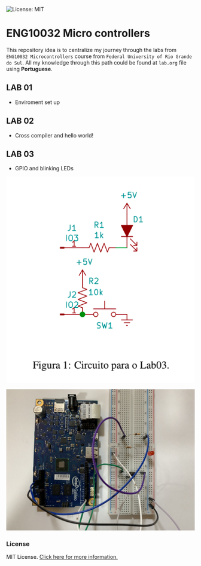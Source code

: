 ![License: MIT](https://img.shields.io/badge/License-MIT-blue.svg)

# ENG10032 Micro controllers

This repository idea is to centralize my journey through the labs from `ENG10032 Microcontrollers` course from `Federal University of Rio Grande do Sul`. All my knowledge through this path could be found at `lab.org` file using **Portuguese**.

## LAB 01

- Enviroment set up

## LAB 02

- Cross compiler and hello world!

## LAB 03

- GPIO and blinking LEDs

![Lab 03 - Circuit](./img/lab03_circuit.png)

![Lab 03 - Protoboard](./img/lab03_galileo.JPG)

### License

MIT License. [Click here for more information.](LICENSE)
